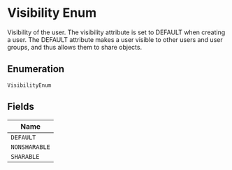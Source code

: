 
# Visibility Enum

Visibility of the user. The visibility attribute is set to DEFAULT when creating a user. The DEFAULT attribute makes a user visible to other users and user groups, and thus allows them to share objects.

## Enumeration

`VisibilityEnum`

## Fields

| Name |
|  --- |
| `DEFAULT` |
| `NONSHARABLE` |
| `SHARABLE` |

